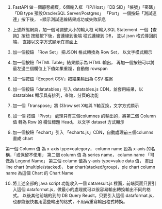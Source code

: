 
1. FastAPI 做一個靜態網頁，6個輸入框 「IP/Host」「DB SID」「帳號」「密碼」「DB type 預設Oracle/SQL Server/Postgres」 「Port」 一個按鈕「測試連連」按下後， =顯示測試連線結果成功或失敗訊息

2. 上述靜態網頁，加一個可調整大小的輸入框 可輸入SQL Statement. 一個【查詢】按鈕
   按鈕按下後，會連線到後端 程式連線到 DB， 並以 json 格式傳回前端， 直接以文字方式顯示在畫面上

3. 加一個按鈕 「Row Set」 把JSON 格式轉換為 Row Set， 以文字模式顯示

4. 加一個按鈕「HTML Table」結果顯示為 HTML 輸出， 再加一個按鈕可以將最左邊三個欄位上下值如果重複，自動做 rowspan

5. 加一個按鈕「Excport CSV」把結果輸出為 CSV 檔案

6. 加一個按鈕「datatables」引入 datatables.js CDN，並套用結果，以datatables 顯示具有排列，查詢，分頁的功能

7. 加一個「transpose」將 (3)row set X軸與 Y軸互換，文字方式顯示

8. 加一個 按鈕「Pivot」 處理只有三個columnes 的輸出的，將第二個 Column 值 轉為 Row 的 欄位標題 Head。 以文字 dataset 方式顯示

9. 加一個按鈕「echart」引入 「echarts.js」CDN，自動處理前三個columns 畫成 chart

第一個 Column 值 為 x-axis type=category，
      column name 設為 x-axis 的名稱，「或保留不使用」
第二個 column 值 為 series name，
      column name 「可做為 Legend Name」
第三個 column 值為 y-axis type=value data 值，
畫出 line chart (multiple/stacked)， bar chart(stacked/group)，pie chart
      column name 為這個 Chart 的 Chart Name

10. 將上述全部的 java script 功能收入一個 dataresult.js 裡面，前端頁面只要引入這個 dataformat.js，做最小的處理就可以很容易輸出轉換輸出不同的格式。 以後其他前端的到的 DB Query Reuslt，只要引入這個 dataformat.js， 也都能很快套用這些輸出的格式，不用再重寫輸出格式轉換。  
